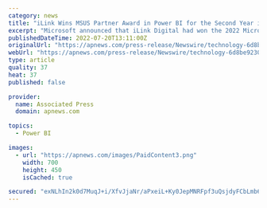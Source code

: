 ```yaml
---
category: news
title: "iLink Wins MSUS Partner Award in Power BI for the Second Year in a Row"
excerpt: "Microsoft announced that iLink Digital had won the 2022 Microsoft US Partner Award in Power BI. The Microsoft US Partner Award (MSUS) program complements the global Microsoft Partner of the Year Award program and highlights U."
publishedDateTime: 2022-07-20T13:11:00Z
originalUrl: "https://apnews.com/press-release/Newswire/technology-6d8be9230364f336c9f9cab115b81840"
webUrl: "https://apnews.com/press-release/Newswire/technology-6d8be9230364f336c9f9cab115b81840"
type: article
quality: 37
heat: 37
published: false

provider:
  name: Associated Press
  domain: apnews.com

topics:
  - Power BI

images:
  - url: "https://apnews.com/images/PaidContent3.png"
    width: 700
    height: 450
    isCached: true

secured: "exNLhIn2k0d7MuqJ+i/XfvJjaNr/aPxeiL+Ky0JepMNRFpf3uQsjdyFCbLmb69jLTRYOvo4qDtTzht/f5JoHssOC0EEDWgRmeVcnMKAKFkip3LkuHstRyz04P0AjF8VEK+MtHsAfwD59ttOjSmAKTGwgZxMTt2oxDLknX1EF5EZYmug/tkVNcXSdll4WDe7QGi4i8WZzcVsYGxDVBPQiRy+BV5oMxGAafSJHjE2lq2bLHThYurQuSklF4pbSSaBil2OOKjSn3+wSh8Q5auzBoFxKmGlkAPjnJLgUJGjZ8p4wj7GjNBmjlpmJYI+lunmjhEKvoVgDZo/gXzJktqqQEk+8GLvKv/XyTDBsyOyfmqk=;8Gox85+FqgUDwMO4jbVGzg=="
---
```


